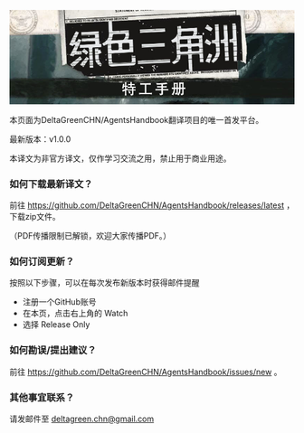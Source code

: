 ![DGAH Logo](/DG_banner.jpg)

本页面为DeltaGreenCHN/AgentsHandbook翻译项目的唯一首发平台。

最新版本：v1.0.0

本译文为非官方译文，仅作学习交流之用，禁止用于商业用途。

### 如何下载最新译文？

前往 https://github.com/DeltaGreenCHN/AgentsHandbook/releases/latest ，下载zip文件。

（PDF传播限制已解锁，欢迎大家传播PDF。）

### 如何订阅更新？

按照以下步骤，可以在每次发布新版本时获得邮件提醒

* 注册一个GitHub账号
* 在本页，点击右上角的 Watch
* 选择 Release Only

### 如何勘误/提出建议？

前往 https://github.com/DeltaGreenCHN/AgentsHandbook/issues/new 。

### 其他事宜联系？

请发邮件至 deltagreen.chn@gmail.com
